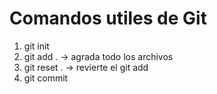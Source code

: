 # Comandos utiles de Git

1. git init
2. git add .    -> agrada todo los archivos
3. git reset .   -> revierte el git add
3. git commit
